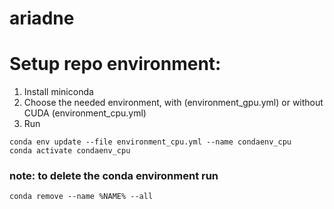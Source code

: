 # ariadne


# Setup repo environment:

1. Install miniconda
2. Choose the needed environment, with (environment_gpu.yml) or without CUDA (environment_cpu.yml)
3. Run 
```
conda env update --file environment_cpu.yml --name condaenv_cpu
conda activate condaenv_cpu
```

### note: to delete the conda environment run 
```
conda remove --name %NAME% --all
```
